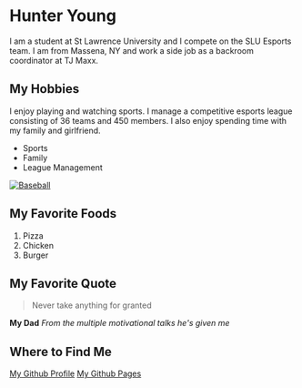 # Hunter Young
I am a student at St Lawrence University and I compete on the SLU Esports team.
I am from Massena, NY and work a side job as a backroom coordinator at TJ Maxx.

## My Hobbies
I enjoy playing and watching sports. I manage a competitive esports league consisting of 36 teams and 450 members.
I also enjoy spending time with my family and girlfriend.

- Sports
- Family
- League Management

[![Baseball](/assets/images/shiprock.jpg "Shiprock, New Mexico by Beau Rogers")]([https://www.flickr.com/photos/beaurogers/31833779864/in/photolist-Qv3rFw-34mt9F-a9Cmfy-5Ha3Zi-9msKdv-o3hgjr-hWpUte-4WMsJ1-KUQ8N-deshUb-vssBD-6CQci6-8AFCiD-zsJWT-nNfsgB-dPDwZJ-bn9JGn-5HtSXY-6CUhAL-a4UTXB-ugPum-KUPSo-fBLNm-6CUmpy-4WMsc9-8a7D3T-83KJev-6CQ2bK-nNusHJ-a78rQH-nw3NvT-7aq2qf-8wwBso-3nNceh-ugSKP-4mh4kh-bbeeqH-a7biME-q3PtTf-brFpgb-cg38zw-bXMZc-nJPELD-f58Lmo-bXMYG-bz8AAi-bxNtNT-bXMYi-bXMY6-bXMYv](https://unsplash.com/photos/a-bunch-of-baseballs-that-are-white-and-red-2A6FVXOiJ1w))


## My Favorite Foods
1. Pizza
2. Chicken
3. Burger

## My Favorite Quote
> Never take anything for granted

**My Dad** *From the multiple motivational talks he's given me*

## Where to Find Me
[My Github Profile](https://github.com/HunterYoung17)
[My Github Pages](https://github.com/HunterYoung17/cs3017-f25)
